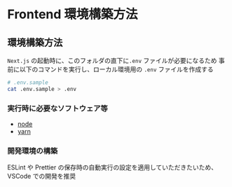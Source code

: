 # Frontend 環境構築方法

## 環境構築方法

`Next.js` の起動時に、このフォルダの直下に`.env` ファイルが必要になるため
事前に以下のコマンドを実行し、ローカル環境用の `.env` ファイルを作成する

```sh
# .env.sample
cat .env.sample > .env
```

### 実行時に必要なソフトウェア等

- [node](https://nodejs.org/ja/download/)
- [yarn](https://yarnpkg.com/)

### 開発環境の構築

ESLint や Prettier の保存時の自動実行の設定を適用していただきたいため、VSCode での開発を推奨
